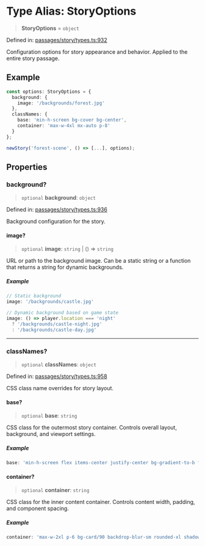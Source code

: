# Type Alias: StoryOptions

> **StoryOptions** = `object`

Defined in: [passages/story/types.ts:932](https://github.com/laruss/react-text-game/blob/ebc985d74d2d38c34169b7426a7d28520cf19743/packages/core/src/passages/story/types.ts#L932)

Configuration options for story appearance and behavior.
Applied to the entire story passage.

## Example

```typescript
const options: StoryOptions = {
  background: {
    image: '/backgrounds/forest.jpg'
  },
  classNames: {
    base: 'min-h-screen bg-cover bg-center',
    container: 'max-w-4xl mx-auto p-8'
  }
};

newStory('forest-scene', () => [...], options);
```

## Properties

### background?

> `optional` **background**: `object`

Defined in: [passages/story/types.ts:936](https://github.com/laruss/react-text-game/blob/ebc985d74d2d38c34169b7426a7d28520cf19743/packages/core/src/passages/story/types.ts#L936)

Background configuration for the story.

#### image?

> `optional` **image**: `string` \| () => `string`

URL or path to the background image.
Can be a static string or a function that returns a string for dynamic backgrounds.

##### Example

```typescript
// Static background
image: '/backgrounds/castle.jpg'

// Dynamic background based on game state
image: () => player.location === 'night'
  ? '/backgrounds/castle-night.jpg'
  : '/backgrounds/castle-day.jpg'
```

***

### classNames?

> `optional` **classNames**: `object`

Defined in: [passages/story/types.ts:958](https://github.com/laruss/react-text-game/blob/ebc985d74d2d38c34169b7426a7d28520cf19743/packages/core/src/passages/story/types.ts#L958)

CSS class name overrides for story layout.

#### base?

> `optional` **base**: `string`

CSS class for the outermost story container.
Controls overall layout, background, and viewport settings.

##### Example

```typescript
base: 'min-h-screen flex items-center justify-center bg-gradient-to-b from-blue-900 to-black'
```

#### container?

> `optional` **container**: `string`

CSS class for the inner content container.
Controls content width, padding, and component spacing.

##### Example

```typescript
container: 'max-w-2xl p-6 bg-card/90 backdrop-blur-sm rounded-xl shadow-2xl'
```
